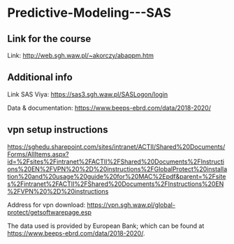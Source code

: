 # Predictive-Modeling---SAS
## Link for the course
Link: http://web.sgh.waw.pl/~akorczy/abappm.htm

## Additional info
Link SAS Viya: https://sas3.sgh.waw.pl/SASLogon/login

Data & documentation: https://www.beeps-ebrd.com/data/2018-2020/

## vpn setup instructions
https://sghedu.sharepoint.com/sites/intranet/ACTII/Shared%20Documents/Forms/AllItems.aspx?id=%2Fsites%2Fintranet%2FACTII%2FShared%20Documents%2FInstructions%20EN%2FVPN%20%2D%20instructions%2FGlobalProtect%20installation%20and%20usage%20guide%20for%20MAC%2Epdf&parent=%2Fsites%2Fintranet%2FACTII%2FShared%20Documents%2FInstructions%20EN%2FVPN%20%2D%20instructions

Address for vpn download: https://vpn.sgh.waw.pl/global-protect/getsoftwarepage.esp

The data used is provided by European Bank; which can be found at https://www.beeps-ebrd.com/data/2018-2020/.
